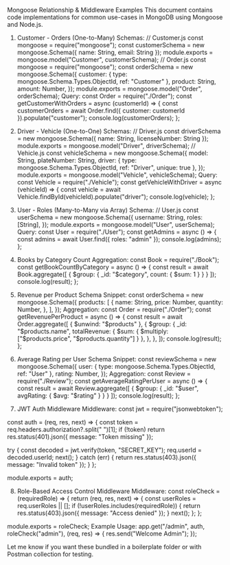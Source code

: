 Mongoose Relationship & Middleware Examples
This document contains code implementations for common use-cases in MongoDB using Mongoose and Node.js.

1. Customer - Orders (One-to-Many)
Schemas:
// Customer.js
const mongoose = require("mongoose");
const customerSchema = new mongoose.Schema({ name: String, email: String });
module.exports = mongoose.model("Customer", customerSchema);
// Order.js
const mongoose = require("mongoose");
const orderSchema = new mongoose.Schema({
  customer: { type: mongoose.Schema.Types.ObjectId, ref: "Customer" },
  product: String,
  amount: Number,
});
module.exports = mongoose.model("Order", orderSchema);
Query:
const Order = require("./Order");
const getCustomerWithOrders = async (customerId) => {
  const customerOrders = await Order.find({ customer: customerId }).populate("customer");
  console.log(customerOrders);
};

2. Driver - Vehicle (One-to-One)
Schemas:
// Driver.js
const driverSchema = new mongoose.Schema({ name: String, licenseNumber: String });
module.exports = mongoose.model("Driver", driverSchema);
// Vehicle.js
const vehicleSchema = new mongoose.Schema({
  model: String,
  plateNumber: String,
  driver: { type: mongoose.Schema.Types.ObjectId, ref: "Driver", unique: true },
});
module.exports = mongoose.model("Vehicle", vehicleSchema);
Query:
const Vehicle = require("./Vehicle");
const getVehicleWithDriver = async (vehicleId) => {
  const vehicle = await Vehicle.findById(vehicleId).populate("driver");
  console.log(vehicle);
};

3. User - Roles (Many-to-Many via Array)
Schema:
// User.js
const userSchema = new mongoose.Schema({
  username: String,
  roles: [String],
});
module.exports = mongoose.model("User", userSchema);
Query:
const User = require("./User");
const getAdmins = async () => {
  const admins = await User.find({ roles: "admin" });
  console.log(admins);
};

4. Books by Category Count
Aggregation:
const Book = require("./Book");
const getBookCountByCategory = async () => {
  const result = await Book.aggregate([
    { $group: { _id: "$category", count: { $sum: 1 } } }
  ]);
  console.log(result);
};

5. Revenue per Product
Schema Snippet:
const orderSchema = new mongoose.Schema({
  products: [
    {
      name: String,
      price: Number,
      quantity: Number,
    },
  ],
});
Aggregation:
const Order = require("./Order");
const getRevenuePerProduct = async () => {
  const result = await Order.aggregate([
    { $unwind: "$products" },
    {
      $group: {
        _id: "$products.name",
        totalRevenue: { $sum: { $multiply: ["$products.price", "$products.quantity"] } },
      },
    },
  ]);
  console.log(result);
};

6. Average Rating per User
Schema Snippet:
const reviewSchema = new mongoose.Schema({
  user: { type: mongoose.Schema.Types.ObjectId, ref: "User" },
  rating: Number,
});
Aggregation:
const Review = require("./Review");
const getAverageRatingPerUser = async () => {
  const result = await Review.aggregate([
    { $group: { _id: "$user", avgRating: { $avg: "$rating" } } }
  ]);
  console.log(result);
};

7. JWT Auth Middleware
Middleware:
const jwt = require("jsonwebtoken");

const auth = (req, res, next) => {
  const token = req.headers.authorization?.split(" ")[1];
  if (!token) return res.status(401).json({ message: "Token missing" });

  try {
    const decoded = jwt.verify(token, "SECRET_KEY");
    req.userId = decoded.userId;
    next();
  } catch (err) {
    return res.status(403).json({ message: "Invalid token" });
  }
};

module.exports = auth;

8. Role-Based Access Control Middleware
Middleware:
const roleCheck = (requiredRole) => {
  return (req, res, next) => {
    const userRoles = req.userRoles || [];
    if (!userRoles.includes(requiredRole)) {
      return res.status(403).json({ message: "Access denied" });
    }
    next();
  };
};

module.exports = roleCheck;
Example Usage:
app.get("/admin", auth, roleCheck("admin"), (req, res) => {
  res.send("Welcome Admin");
});

Let me know if you want these bundled in a boilerplate folder or with Postman collection for testing.
